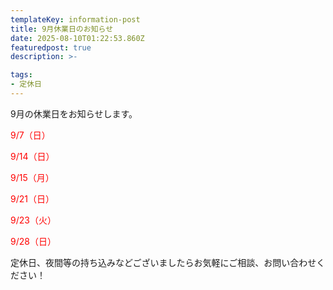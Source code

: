 ```yaml
---
templateKey: information-post
title: 9月休業日のお知らせ
date: 2025-08-10T01:22:53.860Z
featuredpost: true
description: >-

tags:
- 定休日
---
```


9月の休業日をお知らせします。

<span style="color: red;">9/7（日）</span>

<span style="color: red;">9/14（日）</span>

<span style="color: red;">9/15（月）</span>

<span style="color: red;">9/21（日）</span>

<span style="color: red;">9/23（火）</span>

<span style="color: red;">9/28（日）</span>



定休日、夜間等の持ち込みなどございましたらお気軽にご相談、お問い合わせください！

